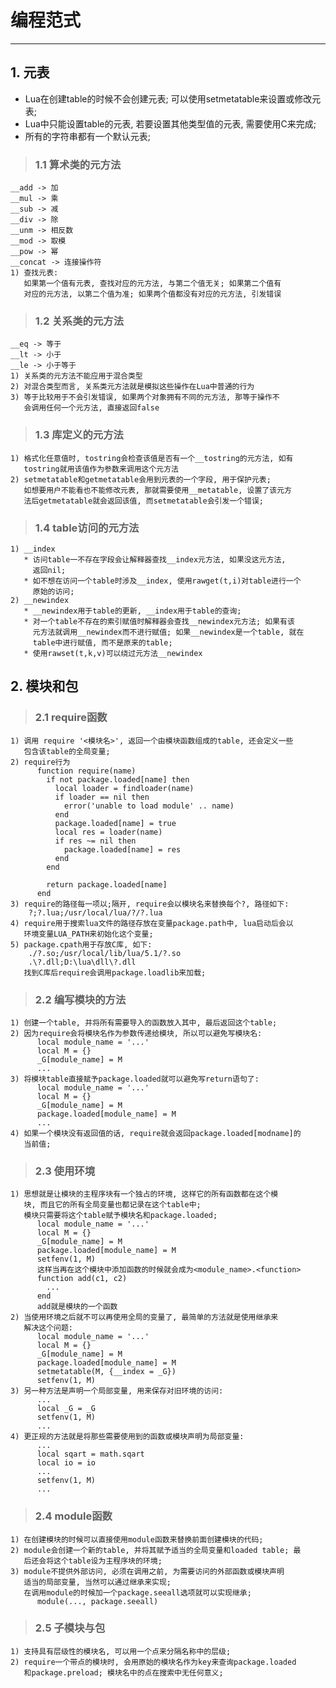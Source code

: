 # **编程范式**
***



## **1. 元表**
  * Lua在创建table的时候不会创建元表; 可以使用setmetatable来设置或修改元表;
  * Lua中只能设置table的元表, 若要设置其他类型值的元表, 需要使用C来完成;
  * 所有的字符串都有一个默认元表;


> ### **1.1 算术类的元方法**
    __add -> 加
    __mul -> 乘
    __sub -> 减
    __div -> 除
    __unm -> 相反数
    __mod -> 取模
    __pow -> 幂
    __concat -> 连接操作符
    1) 查找元表:
       如果第一个值有元表, 查找对应的元方法, 与第二个值无关; 如果第二个值有
       对应的元方法, 以第二个值为准; 如果两个值都没有对应的元方法, 引发错误
> ### **1.2 关系类的元方法**
    __eq -> 等于
    __lt -> 小于
    __le -> 小于等于
    1) 关系类的元方法不能应用于混合类型
    2) 对混合类型而言, 关系类元方法就是模拟这些操作在Lua中普通的行为
    3) 等于比较用于不会引发错误, 如果两个对象拥有不同的元方法, 那等于操作不
       会调用任何一个元方法, 直接返回false
> ### **1.3 库定义的元方法**
    1) 格式化任意值时, tostring会检查该值是否有一个__tostring的元方法, 如有
       tostring就用该值作为参数来调用这个元方法
    2) setmetatable和getmetatable会用到元表的一个字段, 用于保护元表; 
       如想要用户不能看也不能修改元表, 那就需要使用__metatable, 设置了该元方
       法后getmetatable就会返回该值, 而setmetatable会引发一个错误;
> ### **1.4 table访问的元方法**
    1) __index
       * 访问table一不存在字段会让解释器查找__index元方法, 如果没这元方法, 
         返回nil;
       * 如不想在访问一个table时涉及__index, 使用rawget(t,i)对table进行一个
         原始的访问;
    2) __newindex
       * __newindex用于table的更新, __index用于table的查询;
       * 对一个table不存在的索引赋值时解释器会查找__newindex元方法; 如果有该
         元方法就调用__newindex而不进行赋值; 如果__newindex是一个table, 就在
         table中进行赋值, 而不是原来的table;
       * 使用rawset(t,k,v)可以绕过元方法__newindex




## **2. 模块和包**
> ### **2.1 require函数**
    1) 调用 require '<模块名>', 返回一个由模块函数组成的table, 还会定义一些
       包含该table的全局变量;
    2) require行为
          function require(name)
            if not package.loaded[name] then
              local loader = findloader(name)
              if loader == nil then
                error('unable to load module' .. name)
              end
              package.loaded[name] = true
              local res = loader(name)
              if res ~= nil then
                package.loaded[name] = res
              end
            end

            return package.loaded[name]
          end
    3) require的路径每一项以;隔开, require会以模块名来替换每个?, 路径如下:
        ?;?.lua;/usr/local/lua/?/?.lua 
    4) require用于搜索lua文件的路径存放在变量package.path中, lua启动后会以
       环境变量LUA_PATH来初始化这个变量;
    5) package.cpath用于存放C库, 如下:
        ./?.so;/usr/local/lib/lua/5.1/?.so 
        .\?.dll;D:\lua\dll\?.dll
       找到C库后require会调用package.loadlib来加载;
> ### **2.2 编写模块的方法**
    1) 创建一个table, 并将所有需要导入的函数放入其中, 最后返回这个table;
    2) 因为require会将模块名作为参数传递给模块, 所以可以避免写模块名:
          local module_name = '...'
          local M = {}
          _G[module_name] = M
          ...
    3) 将模块table直接赋予package.loaded就可以避免写return语句了:
          local module_name = '...'
          local M = {}
          _G[module_name] = M
          package.loaded[module_name] = M
          ...
    4) 如果一个模块没有返回值的话, require就会返回package.loaded[modname]的
       当前值;
> ### **2.3 使用环境**
    1) 思想就是让模块的主程序块有一个独占的环境, 这样它的所有函数都在这个模
       块, 而且它的所有全局变量也都记录在这个table中;
       模块只需要将这个table赋予模块名和package.loaded;
          local module_name = '...'
          local M = {}
          _G[module_name] = M
          package.loaded[module_name] = M
          setfenv(1, M)
          这样当再在这个模块中添加函数的时候就会成为<module_name>.<function>
          function add(c1, c2)
            ...
          end
          add就是模块的一个函数
    2) 当使用环境之后就不可以再使用全局的变量了, 最简单的方法就是使用继承来
       解决这个问题:
          local module_name = '...'
          local M = {}
          _G[module_name] = M
          package.loaded[module_name] = M
          setmetatable(M, {__index = _G})
          setfenv(1, M)
    3) 另一种方法是声明一个局部变量, 用来保存对旧环境的访问:
          ...
          local _G = _G
          setfenv(1, M)
          ...
    4) 更正规的方法就是将那些需要使用到的函数或模块声明为局部变量:
          ...
          local sqart = math.sqart
          local io = io
          ...
          setfenv(1, M)
          ...
> ### **2.4 module函数**
    1) 在创建模块的时候可以直接使用module函数来替换前面创建模块的代码;
    2) module会创建一个新的table, 并将其赋予适当的全局变量和loaded table; 最
       后还会将这个table设为主程序块的环境;
    3) module不提供外部访问, 必须在调用之前, 为需要访问的外部函数或模块声明
       适当的局部变量, 当然可以通过继承来实现; 
       在调用module的时候加一个package.seeall选项就可以实现继承;
          module(..., package.seeall)
> ### **2.5 子模块与包**
    1) 支持具有层级性的模块名, 可以用一个点来分隔名称中的层级;
    2) require一个带点的模块时, 会用原始的模块名作为key来查询package.loaded
       和package.preload; 模块名中的点在搜索中无任何意义;
